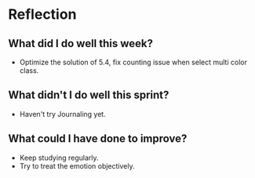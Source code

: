 # Reflection

## What did I do well this week?   
- Optimize the solution of 5.4, fix counting issue when select multi color class. 

## What didn't I do well this sprint?
- Haven't try Journaling yet.

## What could I have done to improve?    
- Keep studying regularly.
- Try to treat the emotion objectively.

